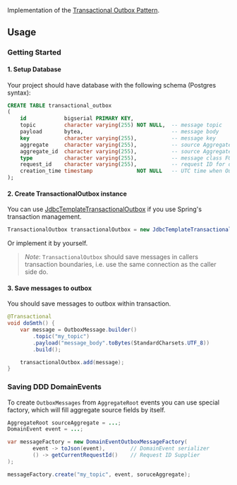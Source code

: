 Implementation of the [Transactional Outbox Pattern](https://microservices.io/patterns/data/transactional-outbox.html).

## Usage

### Getting Started

#### 1. Setup Database

Your project should have database with the following schema (Postgres syntax):

```sql
CREATE TABLE transactional_outbox
(
    id            bigserial PRIMARY KEY,           
    topic         character varying(255) NOT NULL,  -- message topic
    payload       bytea,                            -- message body
    key           character varying(255),           -- message key
    aggregate     character varying(255),           -- source Aggregate class FQN
    aggregate_id  character varying(255),           -- source Aggregate ID
    type          character varying(255),           -- message class FQN
    request_id    character varying(255),           -- request ID for distributed tracing
    creation_time timestamp              NOT NULL   -- UTC time when OutboxMessage was created
);
```

#### 2. Create TransactionalOutbox instance

You can use [JdbcTemplateTransactionalOutbox](../transactional-outbox-spring-data) if you
use Spring's transaction management.

```java
TransactionalOutbox transactionalOutbox = new JdbcTemplateTransactionalOutbox(dataSource);
```

Or implement it by yourself. 
> _Note_: `TransactionalOutbox` should save messages in callers transaction boundaries, i.e. use
> the same connection as the caller side do.

#### 3. Save messages to outbox

You should save messages to outbox within transaction.

```java
@Transactional
void doSmth() {
    var message = OutboxMessage.builder()
        .topic("my_topic")
        .payload("message_body".toBytes(StandardCharsets.UTF_8))
        .build();

    transactionalOutbox.add(message);
}
```

### Saving DDD DomainEvents

To create `OutboxMessages` from `AggregateRoot` events you can use special factory,
which will fill aggregate source fields by itself.

```java
AggregateRoot sourceAggregate = ...;
DomainEvent event = ...;

var messageFactory = new DomainEventOutboxMessageFactory(
        event -> toJson(event),        // DomainEvent serializer
        () -> getCurrentRequestId()    // Request ID Supplier
);

messageFactory.create("my_topic", event, soruceAggregate);
```

